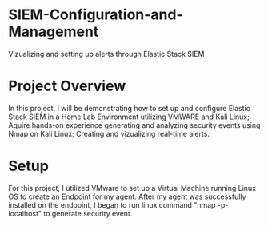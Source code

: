 # SIEM-Configuration-and-Management
Vizualizing and setting up alerts through Elastic Stack SIEM
<h1>Project Overview</h1>
In this project, I will be demonstrating how to set up and configure Elastic Stack SIEM in a Home Lab Environment utilizing VMWARE and Kali Linux; Aquire hands-on experience generating and analyzing security events using Nmap on Kali Linux; Creating and vizualizing real-time alerts. 
<h1>Setup</h1>
For this project, I utilized VMware to set up a Virtual Machine running Linux OS to create an Endpoint for my agent. After my agent was successfully installed on the endpoint, I began to run linux command "nmap -p- localhost" to generate security event.

